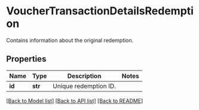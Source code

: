 # VoucherTransactionDetailsRedemption

Contains information about the original redemption.

## Properties
Name | Type | Description | Notes
------------ | ------------- | ------------- | -------------
**id** | **str** | Unique redemption ID. | 

[[Back to Model list]](../README.md#documentation-for-models) [[Back to API list]](../README.md#documentation-for-api-endpoints) [[Back to README]](../README.md)


